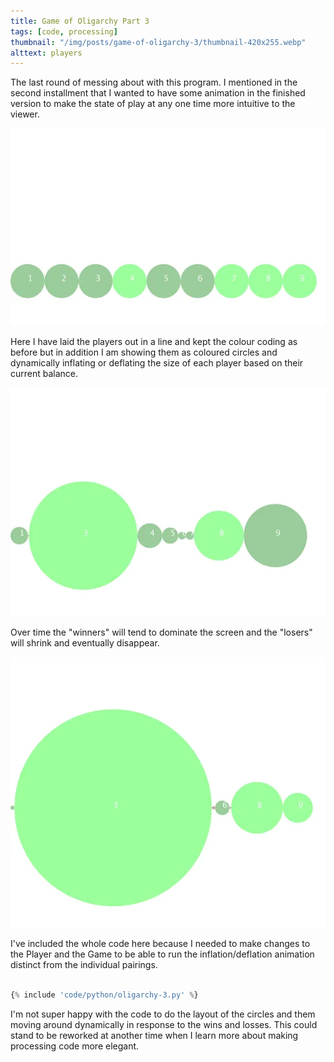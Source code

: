 ```yaml
---
title: Game of Oligarchy Part 3
tags: [code, processing]
thumbnail: "/img/posts/game-of-oligarchy-3/thumbnail-420x255.webp"
alttext: players
---
```


The last round of messing about with this program. I mentioned in the second installment that I wanted to have some animation in
the finished version to make the state of play at any one time more intuitive to the viewer.

![grid](/img/posts/game-of-oligarchy-3/grid-000001.webp)

Here I have laid the players out in a line and kept the colour coding as before but in addition I am showing them
as coloured circles and dynamically inflating or deflating the size of each player based on their current balance.

![grid](/img/posts/game-of-oligarchy-3/grid-000025.webp)

Over time the "winners" will tend to dominate the screen and the "losers" will shrink and eventually disappear.

![grid](/img/posts/game-of-oligarchy-3/grid-000060.webp)

I've included the whole code here because I needed to make changes to the Player and the Game to be able to run the inflation/deflation
animation distinct from the individual pairings.

```python

{% include 'code/python/oligarchy-3.py' %}

```

I'm not super happy with the code to do the layout of the circles and them moving around dynamically in response to the wins and losses.
This could stand to be reworked at another time when I learn more about making processing code more elegant.
